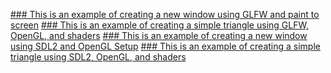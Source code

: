 [### This is an example of creating a new window using GLFW and paint to screen](https://github.com/AgnelSelvan/opengl_documentation/tree/01)
[### This is an example of creating a simple triangle using GLFW, OpenGL, and shaders](https://github.com/AgnelSelvan/opengl_documentation/tree/02)
[### This is an example of creating a new window using SDL2 and OpenGL Setup](https://github.com/AgnelSelvan/opengl_documentation/tree/03)
[### This is an example of creating a simple triangle using SDL2, OpenGL, and shaders](https://github.com/AgnelSelvan/opengl_documentation/tree/04)
